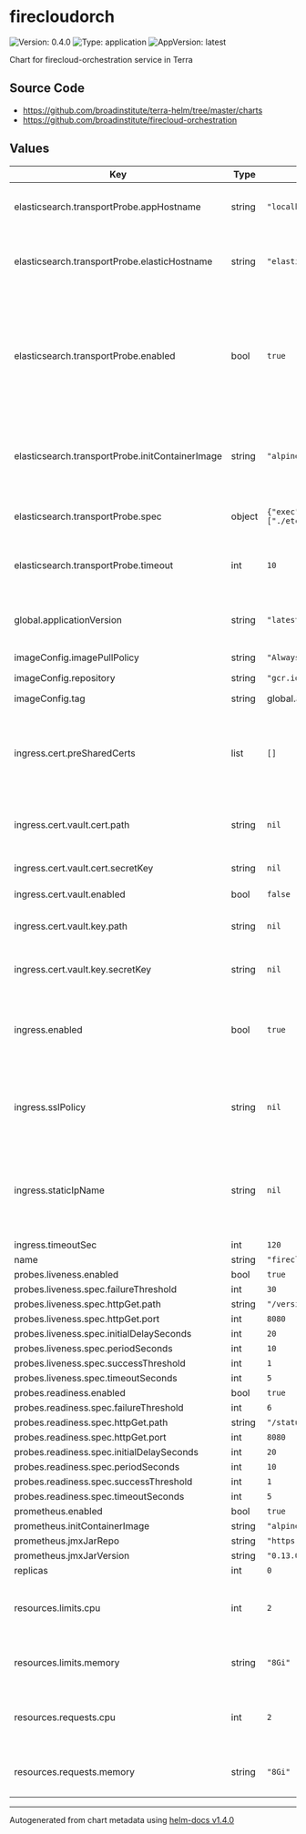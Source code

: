 # firecloudorch

![Version: 0.4.0](https://img.shields.io/badge/Version-0.4.0-informational?style=flat-square) ![Type: application](https://img.shields.io/badge/Type-application-informational?style=flat-square) ![AppVersion: latest](https://img.shields.io/badge/AppVersion-latest-informational?style=flat-square)

Chart for firecloud-orchestration service in Terra

## Source Code

* <https://github.com/broadinstitute/terra-helm/tree/master/charts>
* <https://github.com/broadinstitute/firecloud-orchestration>

## Values

| Key | Type | Default | Description |
|-----|------|---------|-------------|
| elasticsearch.transportProbe.appHostname | string | `"localhost:8080"` | hostname used for querying orch's status |
| elasticsearch.transportProbe.elasticHostname | string | `"elasticsearch5a-master-0.elasticsearch5a-master-headless:9200"` | hostname for querying the status of the Elasticsearch cluster |
| elasticsearch.transportProbe.enabled | bool | `true` | Enables a custom liveness probe to account for ES transport client losing connection when elasticsearch restarts. |
| elasticsearch.transportProbe.initContainerImage | string | `"alpine:3.12.0"` | Docker image to use to install tools needed for custom probe |
| elasticsearch.transportProbe.spec | object | `{"exec":{"command":["./etc/probe/probe.sh"]},"failureThreshold":5,"initialDelaySeconds":20,"periodSeconds":60,"successThreshold":1,"timeoutSeconds":5}` | Spec for the custom liveness probe |
| elasticsearch.transportProbe.timeout | int | `10` | timeout in seconds for probe requests |
| global.applicationVersion | string | `"latest"` | What version of the Cromwell application to deploy |
| imageConfig.imagePullPolicy | string | `"Always"` |  |
| imageConfig.repository | string | `"gcr.io/broad-dsp-gcr-public/firecloud-orchestration"` | Image repository |
| imageConfig.tag | string | global.applicationVersion | Image tag. |
| ingress.cert.preSharedCerts | list | `[]` | Array of pre-shared GCP SSL certificate names to associate with the Ingress |
| ingress.cert.vault.cert.path | string | `nil` | Path to secret containing .crt |
| ingress.cert.vault.cert.secretKey | string | `nil` | Key in secret containing .crt |
| ingress.cert.vault.enabled | bool | `false` |  |
| ingress.cert.vault.key.path | string | `nil` | Path to secret containing .key |
| ingress.cert.vault.key.secretKey | string | `nil` | Key in secret containing .key |
| ingress.enabled | bool | `true` | Whether to create Ingress, Service and associated config resources |
| ingress.sslPolicy | string | `nil` | Name of a GCP SSL policy to associate with the Ingress |
| ingress.staticIpName | string | `nil` | Required. Name of the static IP, allocated in GCP, to associate with the Ingress |
| ingress.timeoutSec | int | `120` |  |
| name | string | `"firecloudorch"` |  |
| probes.liveness.enabled | bool | `true` |  |
| probes.liveness.spec.failureThreshold | int | `30` |  |
| probes.liveness.spec.httpGet.path | string | `"/version"` |  |
| probes.liveness.spec.httpGet.port | int | `8080` |  |
| probes.liveness.spec.initialDelaySeconds | int | `20` |  |
| probes.liveness.spec.periodSeconds | int | `10` |  |
| probes.liveness.spec.successThreshold | int | `1` |  |
| probes.liveness.spec.timeoutSeconds | int | `5` |  |
| probes.readiness.enabled | bool | `true` |  |
| probes.readiness.spec.failureThreshold | int | `6` |  |
| probes.readiness.spec.httpGet.path | string | `"/status"` |  |
| probes.readiness.spec.httpGet.port | int | `8080` |  |
| probes.readiness.spec.initialDelaySeconds | int | `20` |  |
| probes.readiness.spec.periodSeconds | int | `10` |  |
| probes.readiness.spec.successThreshold | int | `1` |  |
| probes.readiness.spec.timeoutSeconds | int | `5` |  |
| prometheus.enabled | bool | `true` |  |
| prometheus.initContainerImage | string | `"alpine:3.12.0"` |  |
| prometheus.jmxJarRepo | string | `"https://repo1.maven.org/maven2/io/prometheus/jmx/jmx_prometheus_javaagent"` |  |
| prometheus.jmxJarVersion | string | `"0.13.0"` |  |
| replicas | int | `0` |  |
| resources.limits.cpu | int | `2` | Number of CPU units to limit the deployment to |
| resources.limits.memory | string | `"8Gi"` | Memory to limit the deployment to |
| resources.requests.cpu | int | `2` | Number of CPU units to request for the deployment |
| resources.requests.memory | string | `"8Gi"` | Memory to request for the deployment |

----------------------------------------------
Autogenerated from chart metadata using [helm-docs v1.4.0](https://github.com/norwoodj/helm-docs/releases/v1.4.0)
